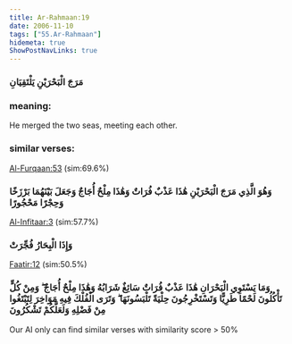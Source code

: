 ```yaml
---
title: Ar-Rahmaan:19
date: 2006-11-10
tags: ["55.Ar-Rahmaan"]
hidemeta: true 
ShowPostNavLinks: true 
---
```

### مَرَجَ الْبَحْرَيْنِ يَلْتَقِيَانِ
### meaning: 
He merged the two seas, meeting each other.
### similar verses: 

[Al-Furqaan:53](/25/53) (sim:69.6%)

### وَهُوَ الَّذِي مَرَجَ الْبَحْرَيْنِ هَٰذَا عَذْبٌ فُرَاتٌ وَهَٰذَا مِلْحٌ أُجَاجٌ وَجَعَلَ بَيْنَهُمَا بَرْزَخًا وَحِجْرًا مَحْجُورًا

[Al-Infitaar:3](/82/3) (sim:57.7%)

### وَإِذَا الْبِحَارُ فُجِّرَتْ

[Faatir:12](/35/12) (sim:50.5%)

### وَمَا يَسْتَوِي الْبَحْرَانِ هَٰذَا عَذْبٌ فُرَاتٌ سَائِغٌ شَرَابُهُ وَهَٰذَا مِلْحٌ أُجَاجٌ ۖ وَمِنْ كُلٍّ تَأْكُلُونَ لَحْمًا طَرِيًّا وَتَسْتَخْرِجُونَ حِلْيَةً تَلْبَسُونَهَا ۖ وَتَرَى الْفُلْكَ فِيهِ مَوَاخِرَ لِتَبْتَغُوا مِنْ فَضْلِهِ وَلَعَلَّكُمْ تَشْكُرُونَ

Our AI only can find similar verses with similarity score > 50% 

